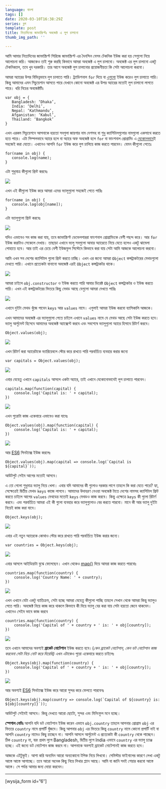 ```yaml
---
language: বাংলা
tags: []
date: 2020-03-10T16:38:29Z
series: ব্লগ
template: post
title: নিত্যদিনের জাভাস্ক্রিপ্টঃ অবজেক্ট এ লুপ চালানো
thumb_img_path: ''

---
```

আমি আমার নিত্যদিনের জাভাস্ক্রিপ্ট সিরিজে জাভাস্ক্রিপ্ট এর দৈনন্দিন যেসব টেকনিক ইউজ করা হয় সেগুলো নিয়ে আলোচনা করি। আজকেও তাই শুরু করছি কিভাবে আমরা অবজেক্ট এ লুপ চালাবো। অবজেক্ট এর লুপ চালানো একটু টেকনিক্যাল, তবে খুব দরকারি। তার আগে অবজেক্ট লুপ চালানোর প্রয়োজনীয়তা কি সেটা আলোচনা করবো।

আমরা অ্যারের উপর বিভিন্নভাবে লুপ চালাতে পারি। ট্র্যাডিশনাল `for` দিয়ে বা [এগুলো](https://medium.com/%E0%A6%AA%E0%A7%8D%E0%A6%B0%E0%A7%8B%E0%A6%97%E0%A7%8D%E0%A6%B0%E0%A6%BE%E0%A6%AE%E0%A6%BF%E0%A6%82-%E0%A6%AA%E0%A6%BE%E0%A6%A4%E0%A6%BE/%E0%A6%A8%E0%A6%BF%E0%A6%A4%E0%A7%8D%E0%A6%AF%E0%A6%A6%E0%A6%BF%E0%A6%A8%E0%A7%87%E0%A6%B0-%E0%A6%9C%E0%A6%BE%E0%A6%AD%E0%A6%BE%E0%A6%B8%E0%A7%8D%E0%A6%95%E0%A7%8D%E0%A6%B0%E0%A6%BF%E0%A6%AA%E0%A7%8D%E0%A6%9F%E0%A6%83-%E0%A6%AE%E0%A7%8D%E0%A6%AF%E0%A6%BE%E0%A6%AA-%E0%A6%AB%E0%A6%BF%E0%A6%B2%E0%A7%8D%E0%A6%9F%E0%A6%BE%E0%A6%B0-%E0%A6%B0%E0%A6%BF%E0%A6%A1%E0%A6%BF%E0%A6%89%E0%A6%B8-89e3526444ed?source=user_profile---------5----------------) ইউজ করেও লুপ চালাতে পারি। কিন্তু আমাদের এমন সিচুয়েশান আসতে পারে যেখানে কোনো অবজেক্ট এর উপর অ্যারের মতোই লুপ চালানো লাগতে পারে। ধরি নিচের অবজেক্টটিঃ

    var obj = {
       Bangladesh: ‘Dhaka’, 
       India: ‘Delhi’, 
       Nepal: ‘Kathmandu’, 
       Afganistan: ‘Kabul’, 
       Thailand: ‘Bangkok’
    }

এখন এরকম সিচুয়েশনে আপনাকে হয়তো সবগুলা জায়গার নাম দেশসহ বা শুধু ক্যাপিটালগুলোর নামগুলো একসাথে করতে হতে পারে। এটা সিম্পলভাবে অ্যারে হলে বা অ্যারে অফ অবজেক্ট হলে `for` বা ফাংশনাল প্রোগ্রামিং এ [যেকোনভাবে](https://medium.com/%E0%A6%AA%E0%A7%8D%E0%A6%B0%E0%A7%8B%E0%A6%97%E0%A7%8D%E0%A6%B0%E0%A6%BE%E0%A6%AE%E0%A6%BF%E0%A6%82-%E0%A6%AA%E0%A6%BE%E0%A6%A4%E0%A6%BE/%E0%A6%A8%E0%A6%BF%E0%A6%A4%E0%A7%8D%E0%A6%AF%E0%A6%A6%E0%A6%BF%E0%A6%A8%E0%A7%87%E0%A6%B0-%E0%A6%9C%E0%A6%BE%E0%A6%AD%E0%A6%BE%E0%A6%B8%E0%A7%8D%E0%A6%95%E0%A7%8D%E0%A6%B0%E0%A6%BF%E0%A6%AA%E0%A7%8D%E0%A6%9F%E0%A6%83-%E0%A6%AE%E0%A7%8D%E0%A6%AF%E0%A6%BE%E0%A6%AA-%E0%A6%AB%E0%A6%BF%E0%A6%B2%E0%A7%8D%E0%A6%9F%E0%A6%BE%E0%A6%B0-%E0%A6%B0%E0%A6%BF%E0%A6%A1%E0%A6%BF%E0%A6%89%E0%A6%B8-89e3526444ed?source=user_profile---------5----------------)ই সহজেই করা যেতো। এখানেও আপনি `for` ইউজ করে লুপ চালিয়ে কাজ করতে পারবেন। যেমন কীগুলো পেতেঃ

    for(name in obj) {
       console.log(name);
    }

এটা শুধুমাত্র কীগুলো প্রিন্ট করবেঃ

![](https://cdn-images-1.medium.com/max/880/1*vFSenz9HC58v_qSax699WA.png)

এখন এই কীগুলো ইউজ করে আমরা এদের ভ্যালুগুলো সহজেই পেতে পারিঃ

    for(name in obj) {
       console.log(obj[name]);
    }

এটা ভ্যালুগুলো প্রিন্ট করবেঃ

![](https://cdn-images-1.medium.com/max/880/1*odhVEf9aUISfGqId_kKLvg.png)

যদিও এভাবেও সব কাজ করা যায়, তবে জাভাস্ক্রিপ্ট ডেভেলপাররা ফাংশনাল প্রোগ্রামিংকে বেশী পছন্দ করে। আর `for` ইউজ করাটাও সেকেলে দেখায়। তাছাড়া এখানে ভ্যলু সবগুলো আবার অ্যারেতে নিয়ে যেতে হলেও একটু ঝামেলা পোহাতে হবে। আর তাই এর চেয়ে বেশী ইউজফুল সিস্টেমে কিভাবে করা যায় সেটা আমি আজকে আলোচনা করবো।

আমি এখন সব দেশের ক্যাপিটাল গুলো প্রিন্ট করতে চাচ্ছি। এখন এর জন্যে আমরা `Object` কন্সট্রাকটরের মেথডগুলো দেখতে পারি। এখানে প্রত্যেকটা বানানো অবজেক্ট এরই `Object` কন্সট্রাকটর থাকে।

![](https://cdn-images-1.medium.com/max/880/1*2h2Sd-ItxtmzmPDzy_V-Ow.png)

আমরা চাইলে `obj.constructor` ও ইউজ করতে পারি আবার ডিরেক্ট `Object` কন্সট্রাকটর ও ইউজ করতে পারি। এখন এই কন্সট্রাকটরের ভিতরে কিছু মেথড আছে যেগুলো আমরা দেখতে পারিঃ

![](https://cdn-images-1.medium.com/max/880/1*efxBJyPUun164jqmn9k7wQ.png)

এখানে দুইটা মেথড খুঁজে পাবেন `keys` আর `values` নামে। এগুলাই আমরা ইউজ করবো ব্যাসিকালি আজকে।

এখন আমাদের অবজেক্ট এর ভ্যালুগুলো পেতে চাইলে এখানে `values` নামে যে মেথড আছে সেটা ইউজ করতে হবে। ভ্যালু আর্গুমেন্ট হিসেবে আমাদের অবজেক্ট অ্যাক্সেপ্ট করবে এবং সবশেষে ভ্যালুগুলো অ্যারে হিসাবে রিটার্ণ করবে।

    Object.values(obj);

![](https://cdn-images-1.medium.com/max/880/1*Sta1Hl5Iq0A3257xTv3gcQ.png)

এখন রিটার্ণ করা অ্যারেটাকে ভ্যারিয়েবলে স্টোর করে রাখতে পারি পরবর্তিতে ব্যবহার করার জন্যে

    var capitals = Object.values(obj);

![](https://cdn-images-1.medium.com/max/880/1*XHvLAj0lHjDkNBC9fabvdQ.png)

এবার যেহেতু এখানে `capitals` আসলে একটা অ্যারে, তাই এখানে যেকোনোভাবেই লুপ চালাতে পারবেন।

    capitals.map(function(capital) {
        console.log('Capital is: ' + capital);
    })

![](https://cdn-images-1.medium.com/max/880/1*KEs41n2ZCTUMcmwBS_UhkA.png)

এখন পুরোটা কাজ একেবারে এভাবেও করা যাবেঃ

    Object.values(obj).map(function(capital) {
        console.log('Capital is: ' + capital);
    })

![](https://cdn-images-1.medium.com/max/880/1*skl7g0o9dZlYg044i978lQ.png)

আর [ES6](https://medium.com/%E0%A6%AA%E0%A7%8D%E0%A6%B0%E0%A7%8B%E0%A6%97%E0%A7%8D%E0%A6%B0%E0%A6%BE%E0%A6%AE%E0%A6%BF%E0%A6%82-%E0%A6%AA%E0%A6%BE%E0%A6%A4%E0%A6%BE/%E0%A6%9C%E0%A6%BE%E0%A6%AD%E0%A6%BE%E0%A6%B8%E0%A7%8D%E0%A6%95%E0%A7%8D%E0%A6%B0%E0%A6%BF%E0%A6%AA%E0%A7%8D%E0%A6%9F%E0%A6%83-%E0%A6%A8%E0%A6%BE%E0%A6%95%E0%A6%BF-%E0%A6%87%E0%A6%95%E0%A6%AE%E0%A6%BE%E0%A6%B8%E0%A7%8D%E0%A6%95%E0%A7%8D%E0%A6%B0%E0%A6%BF%E0%A6%AA%E0%A7%8D%E0%A6%9F-b6d2b72cf562?source=user_profile---------3----------------) সিনট্যাক্স ইউজ করলেঃ

    Object.values(obj).map(capital => console.log(`Capital is ${capital}`));

আউটপুট সেইম আগের মতোই আসবে।

এ তো গেলো শুধুমাত্র ভ্যালু নিয়ে খেলা। এবার যদি আমাদের কী গুলোও দরকার লাগে তাহলে কি করা যেতে পারে? হ্যা, সেক্ষেত্রেই দ্বিতীয় মেথড `keys` কাজে লাগবে। আমাদের উদাহরণ নেওয়া অবজেক্ট টাতে দেশের নামসহ ক্যাপিটাল প্রিন্ট করতে চাইলে আগের `values` মেথডের মতোই `keys` মেথডও কাজ করবে। কিন্তু এক্ষেত্রে `keys` কী গুলো রিটার্ণ করবে। এবং পরবর্তিতে আমরা এই কী গুলো ব্যবহার করে ভ্যালুগুলোও বের করতে পারবো। মানে কী আর ভ্যালু দুইটা নিয়েই কাজ করা যাবে।

    Object.keys(obj);

![](https://cdn-images-1.medium.com/max/880/1*QujuLRukHSnHaBuQnGh7RQ.png)

এবার এই নতুন অ্যারেকে কোথাও স্টোর করে রাখতে পারি পরবর্তিতে ইউজ করার জন্যে।

    var countries = Object.keys(obj);

![](https://cdn-images-1.medium.com/max/880/1*kmwa6JqcCMqnAIDN1IdOiA.png)

এবার আসলে আইডিয়াটা বুঝে ফেলেছেন। এখান থেকেও [map()](https://medium.com/%E0%A6%AA%E0%A7%8D%E0%A6%B0%E0%A7%8B%E0%A6%97%E0%A7%8D%E0%A6%B0%E0%A6%BE%E0%A6%AE%E0%A6%BF%E0%A6%82-%E0%A6%AA%E0%A6%BE%E0%A6%A4%E0%A6%BE/%E0%A6%A8%E0%A6%BF%E0%A6%A4%E0%A7%8D%E0%A6%AF%E0%A6%A6%E0%A6%BF%E0%A6%A8%E0%A7%87%E0%A6%B0-%E0%A6%9C%E0%A6%BE%E0%A6%AD%E0%A6%BE%E0%A6%B8%E0%A7%8D%E0%A6%95%E0%A7%8D%E0%A6%B0%E0%A6%BF%E0%A6%AA%E0%A7%8D%E0%A6%9F%E0%A6%83-%E0%A6%AE%E0%A7%8D%E0%A6%AF%E0%A6%BE%E0%A6%AA-%E0%A6%AB%E0%A6%BF%E0%A6%B2%E0%A7%8D%E0%A6%9F%E0%A6%BE%E0%A6%B0-%E0%A6%B0%E0%A6%BF%E0%A6%A1%E0%A6%BF%E0%A6%89%E0%A6%B8-89e3526444ed?source=user_profile---------5----------------) দিয়ে আমরা কাজ করতে পারবোঃ

    countries.map(function(country) {
        console.log('Country Name: ' + country);
    })

![](https://cdn-images-1.medium.com/max/880/1*ndE3CWv8XDBwW2gJSCIyXw.png)

এখন এখানে যেটা একটু ব্যাতিক্রম, সেটা হচ্ছে আমরা যেহেতু কীগুলো পাচ্ছি তাহলে সেখান থেকে আমরা কিন্তু ভ্যালুও পেতে পারি। অবজেক্ট নিয়ে কাজ করে থাকলে কিভাবে কী দিয়ে ভ্যালু বের করা যায় সেটা হয়তো জেনে থাকবেন। এখানেও সেইম ভাবে কাজ করবে

    countries.map(function(country) {
        console.log('Capital of ' + country + ' is: ' + obj[country]);
    })

![](https://cdn-images-1.medium.com/max/880/1*Mtwmezv_D6FlMQ0WWopW2Q.png)

তবে এখানে আমাদের অবশ্যই **ব্রাকেট নোটেশান** ইউজ করতে হবে।(_কেন ব্র্যাকেট নোটেশান, কেন ডট নোটেশান কাজ করবেনা সেটা নিচে নোট করে দিয়েছি)_ এখন এটাকেও পুরো একেবারে করতে চাইলেঃ

    Object.keys(obj).map(function(country) {
        console.log('Capital of ' + country + ' is: ' + obj[country]);
    })

![](https://cdn-images-1.medium.com/max/880/1*hijSN9j_JK3nwVDsnLtyOg.png)

আর অবশ্যই [ES6](https://medium.com/%E0%A6%AA%E0%A7%8D%E0%A6%B0%E0%A7%8B%E0%A6%97%E0%A7%8D%E0%A6%B0%E0%A6%BE%E0%A6%AE%E0%A6%BF%E0%A6%82-%E0%A6%AA%E0%A6%BE%E0%A6%A4%E0%A6%BE/%E0%A6%9C%E0%A6%BE%E0%A6%AD%E0%A6%BE%E0%A6%B8%E0%A7%8D%E0%A6%95%E0%A7%8D%E0%A6%B0%E0%A6%BF%E0%A6%AA%E0%A7%8D%E0%A6%9F%E0%A6%83-%E0%A6%A8%E0%A6%BE%E0%A6%95%E0%A6%BF-%E0%A6%87%E0%A6%95%E0%A6%AE%E0%A6%BE%E0%A6%B8%E0%A7%8D%E0%A6%95%E0%A7%8D%E0%A6%B0%E0%A6%BF%E0%A6%AA%E0%A7%8D%E0%A6%9F-b6d2b72cf562?source=user_profile---------3----------------) সিনট্যাক্স ইউজ করে আরো সুন্দর করে ফেলতে পারবেনঃ

    Object.keys(obj).map(country => console.log(`Capital of ${country} is: ${obj[country]}`));

আউটপুট সেইমই আসবে। কিন্তু দেখতে আরো ছোটো, সুন্দর এবং মিনিংফুল মনে হচ্ছে।

**স্পেশাল নোটঃ** আপনি যদি ডট নোটেশান ইউজ করেন এভাবে `obj.country` তাহলে আপনার প্রোগ্রাম `obj` এর ভিতরে `country` নামে প্রপার্টি খুঁজবে। কিন্তু আপনার `obj` এর ভিতরে কিন্তু `country` নামে কোনো প্রপার্টি নাই বা আপনি `country` নামেও কিছু চাচ্ছেন না। আপনি আসলে আর্গুমেন্ট এ প্রত্যেকটা কী `country` থেকে পাচ্ছেন। ঠিক `country` না, বরং প্রথম লুপে Bangladesh, দ্বিতীয় লুপে India এভাবে `country` এর ভ্যালু চ্যাঞ্জ হচ্ছে। এই জন্যে ডট নোটেশান কাজ করবে না। আপনাকে অবশ্যই ব্র্যাকেট নোটেশানই কাজ করতে হবে।

আজকে এইটুকুই। আশা করি অন্যদিন আরো অন্যকোনো টপিক নিয়ে লিখবো। সেমিস্টার ফাইনালের কারণে লেখা একটু আস্তে আস্তে আগাচ্ছে। তবে আরো অনেক কিছু নিয়ে লিখার প্ল্যান আছে। আমি যা জানি সবই শেয়ার করবো আস্তে আস্তে। সে পর্যন্ত আমার জন্য দোয়া করবেন।

***

\[wysija_form id=”6″\]